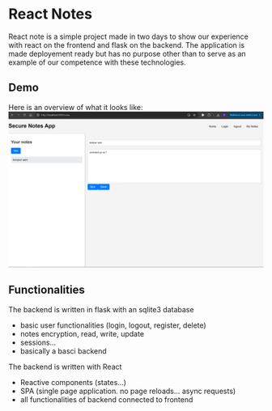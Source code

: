 # React Notes

React note is a simple project made in two days to show our experience with react on the frontend and flask on the backend. The application is made deployement ready but has no purpose other than to serve as an example of our competence with these technologies.


## Demo
Here is an overview of what it looks like:
![./demo_screencapture.png](./demo_screencapture.png)


## Functionalities

The backend is written in flask with an sqlite3 database
- basic user functionalities (login, logout, register, delete)
- notes encryption, read, write, update
- sessions...
- basically a basci backend

The backend is written with React
- Reactive components (states...)
- SPA (single page application. no page reloads... async requests)
- all functionalities of backend connected to frontend